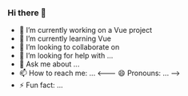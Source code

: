 ### Hi there 👋

- 🔭 I’m currently working on a Vue project
- 🌱 I’m currently learning Vue
- 👯 I’m looking to collaborate on 
- 🤔 I’m looking for help with ...
- 💬 Ask me about ...
- 📫 How to reach me: ...
<--- 😄 Pronouns: ... -->
- ⚡ Fun fact: ...

